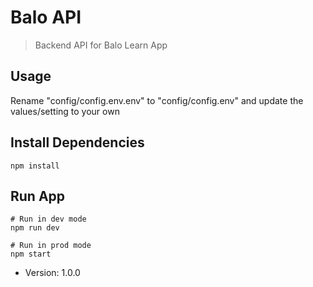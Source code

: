 # Balo API

> Backend API for Balo Learn App

## Usage

Rename "config/config.env.env" to "config/config.env" and update the values/setting to your own

## Install Dependencies
```
npm install
```

## Run App
```
# Run in dev mode
npm run dev

# Run in prod mode
npm start
```

- Version: 1.0.0